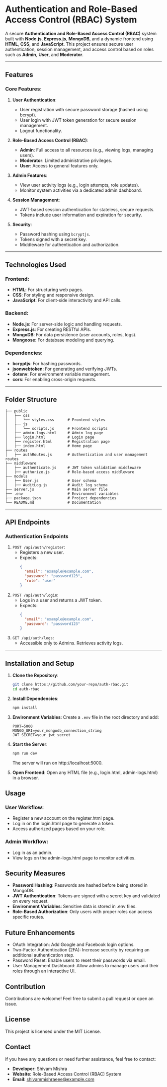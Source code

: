 # Authentication and Role-Based Access Control (RBAC) System

A secure **Authentication and Role-Based Access Control (RBAC)** system built with **Node.js**, **Express.js**, **MongoDB**, and a dynamic frontend using **HTML**, **CSS**, and **JavaScript**. This project ensures secure user authentication, session management, and access control based on roles such as **Admin**, **User**, and **Moderator**.

---

## Features

### Core Features:
1. **User Authentication**:
   - User registration with secure password storage (hashed using bcrypt).
   - User login with JWT token generation for secure session management.
   - Logout functionality.

2. **Role-Based Access Control (RBAC)**:
   - **Admin**: Full access to all resources (e.g., viewing logs, managing users).
   - **Moderator**: Limited administrative privileges.
   - **User**: Access to general features only.

3. **Admin Features**:
   - View user activity logs (e.g., login attempts, role updates).
   - Monitor system activities via a dedicated admin dashboard.

4. **Session Management**:
   - JWT-based session authentication for stateless, secure requests.
   - Tokens include user information and expiration for security.

5. **Security**:
   - Password hashing using `bcryptjs`.
   - Tokens signed with a secret key.
   - Middleware for authentication and authorization.

---

## Technologies Used

### Frontend:
- **HTML**: For structuring web pages.
- **CSS**: For styling and responsive design.
- **JavaScript**: For client-side interactivity and API calls.

### Backend:
- **Node.js**: For server-side logic and handling requests.
- **Express.js**: For creating RESTful APIs.
- **MongoDB**: For data persistence (user accounts, roles, logs).
- **Mongoose**: For database modeling and querying.

### Dependencies:
- **bcryptjs**: For hashing passwords.
- **jsonwebtoken**: For generating and verifying JWTs.
- **dotenv**: For environment variable management.
- **cors**: For enabling cross-origin requests.

---

## Folder Structure

```
├── public
│   ├── css
│   │   └── styles.css      # Frontend styles
│   ├── js
│   │   └── scripts.js      # Frontend scripts
│   ├── admin-logs.html     # Admin log page
│   ├── login.html          # Login page
│   ├── register.html       # Registration page
│   ├── index.html          # Home page
├── routes
│   ├── authRoutes.js       # Authentication and user management routes
├── middleware
│   ├── authenticate.js     # JWT token validation middleware
│   ├── authorize.js        # Role-based access middleware
├── models
│   ├── User.js             # User schema
│   ├── AuditLog.js         # Audit log schema
├── server.js               # Main server file
├── .env                    # Environment variables
├── package.json            # Project dependencies
└── README.md               # Documentation
```

---

## API Endpoints

### **Authentication Endpoints**
1. `POST /api/auth/register`:
   - Registers a new user.
   - Expects:
     ```json
     {
       "email": "example@example.com",
       "password": "password123",
       "role": "user"
     }
     ```
2. `POST /api/auth/login`:
   - Logs in a user and returns a JWT token.
   - Expects:
     ```json
     {
       "email": "example@example.com",
       "password": "password123"
     }
     ```
3. `GET /api/auth/logs`:
   - Accessible only to Admins. Retrieves activity logs.

---

## Installation and Setup

1. **Clone the Repository**:
   ```bash
   git clone https://github.com/your-repo/auth-rbac.git
   cd auth-rbac
   ```

2. **Install Dependencies**:
   ```bash
   npm install
   ```

3. **Environment Variables**: Create a `.env` file in the root directory and add:
   ```env
   PORT=5000
   MONGO_URI=your_mongodb_connection_string
   JWT_SECRET=your_jwt_secret
   ```

4. **Start the Server**:
   ```bash
   npm run dev
   ```
   The server will run on http://localhost:5000.

5. **Open Frontend**:
   Open any HTML file (e.g., login.html, admin-logs.html) in a browser.

## Usage

### User Workflow:
- Register a new account on the register.html page.
- Log in on the login.html page to generate a token.
- Access authorized pages based on your role.

### Admin Workflow:
- Log in as an admin.
- View logs on the admin-logs.html page to monitor activities.

## Security Measures
- **Password Hashing**: Passwords are hashed before being stored in MongoDB.
- **JWT Authentication**: Tokens are signed with a secret key and validated on every request.
- **Environment Variables**: Sensitive data is stored in .env files.
- **Role-Based Authorization**: Only users with proper roles can access specific routes.

## Future Enhancements
- OAuth Integration: Add Google and Facebook login options.
- Two-Factor Authentication (2FA): Increase security by requiring an additional authentication step.
- Password Reset: Enable users to reset their passwords via email.
- User Management Dashboard: Allow admins to manage users and their roles through an interactive UI.

## Contribution
Contributions are welcome! Feel free to submit a pull request or open an issue.

## License
This project is licensed under the MIT License.

## Contact
If you have any questions or need further assistance, feel free to contact:

- **Developer**: Shivam Mishra
- **Website**: Role-Based Access Control (RBAC) System
- **Email**: shivammishraeee@example.com